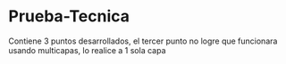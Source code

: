 # Prueba-Tecnica
Contiene 3 puntos desarrollados, el tercer punto no logre que funcionara usando multicapas, lo realice a 1 sola capa
